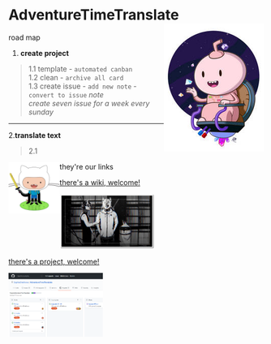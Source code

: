 # AdventureTimeTranslate <img align="right" src="/img/016.jpg">
road map  

1. **create project**   
>1.1 template - `automated canban`  
>1.2 clean - `archive all card`  
>1.3 create issue - `add new note` - `convert to issue`
>_note_  
>_create seven issue for a week every sunday_  
---  
2.**translate text**  
>2.1 
>
>
>
<img align="left" src="img/gitfinn.jpg" width="20%">


they're our links  

[there's a wiki, welcome!](https://github.com/SophiaOrekhova/AdventureTimeTranslate/wiki)

<img src="img/009_1.jpg" width="37%"></img>


[there's a project, welcome!](https://github.com/SophiaOrekhova/AdventureTimeTranslate/projects/2)

<img src="img/projects1.png" width="37%"></img>    
